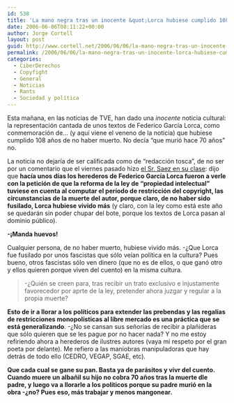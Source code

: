 ```yaml
---
id: 538
title: 'La mano negra tras un inocente &quot;Lorca hubiese cumplido 108 años&quot;'
date: 2006-06-06T08:11:22+00:00
author: Jorge Cortell
layout: post
guid: http://www.cortell.net/2006/06/06/la-mano-negra-tras-un-inocente-lorca-hubiese-cumplido-108-anos/
permalink: /2006/06/06/la-mano-negra-tras-un-inocente-lorca-hubiese-cumplido-108-anos/
categories:
  - CiberDerechos
  - Copyfight
  - General
  - Noticias
  - Rants
  - Sociedad y polí­tica
---
```

Esta mañana, en las noticias de TVE, han dado una _inocente_ noticia cultural: la representación cantada de unos textos de Federico Garcí­a Lorca, como conmemoración de&#8230; (y aquí­ viene el veneno de la noticia) que hubiese cumplido 108 años de no haber muerto. No decí­a &#8220;que murió hace 70 años&#8221; no.
  
La noticia no dejarí­a de ser calificada como de &#8220;redacción tosca&#8221;, de no ser por un comentario que el viernes pasado hizo <a target="_blank" title="Sr. Saez" href="http://www.cortell.net/2006/06/06/su-senoria-reconoce-que-son-marionetas/">el Sr. Saez en su clase</a>: dijo que **hací­a unos dí­as los herederos de Federico Garcí­a Lorca fueron a verle con la petición de que la reforma de la ley de &#8220;propiedad intelectual&#8221; tuviese en cuenta al computar el perí­odo de restricción del copyright, las circunstancias de la muerte del autor, porque claro, de no haber sido fusilado, Lorca hubiese vivido más** (y claro, con la ley como está este año se quedarán sin poder chupar del bote, porque los textos de Lorca pasan al dominio público).
  
**-¡Manda huevos!**

Cualquier persona, de no haber muerto, hubiese vivido más. -¿Que Lorca fue fusilado por unos fascistas que sólo veí­an polí­tica en la cultura? Pues bueno, otros fascistas sólo ven dinero (que no es de ellos, o que ganó otro y ellos quieren porque viven del cuento) en la misma cultura.

> -¿Quién se creen para, tras recibir un trato exclusivo e injustamente favorecedor por aprte de la ley, pretender ahora juzgar y regular a la propia muerte?

**Esto de ir a llorar a los polí­ticos para extender las prebendas y las regalí­as de restricciones monopolí­sticas al libre mercado es una práctica que se está generalizando**. -¿No se cansan sus señorí­as de recibir a plañideras que sólo quieren que se les pague por no hacer nada? Y no me estoy refiriendo ahora a herederos de ilustres autores (vaya mi respeto por el gran poeta por delante). Me refiero a las maniobras manipuladoras que hay detrás de todo ello (CEDRO, VEGAP, SGAE, etc).

**Que cada cual se gane su pan. Basta ya de parásitos y vivr del cuento. Cuando muere un albañil su hijo no cobra 70 años tras la muerte dle padre, y luego va a llorarle a los polí­ticos porque su padre murió en la obra -¿no? Pues eso, más trabajar y menos mangonear.**